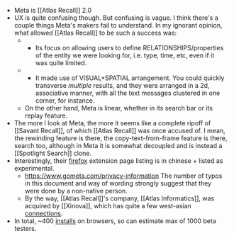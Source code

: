 - Meta is [[Atlas Recall]] 2.0
- UX is quite confusing though. But confusing is vague. I think there's a couple things Meta's makers fail to understand. In my ignorant opinion, what allowed [[Atlas Recall]] to be such a success was:
    - - Its focus on allowing users to define RELATIONSHIPS/properties of the entity we were looking for, i.e. type, time, etc, even if it was quite limited.
    - - It made use of VISUAL+SPATIAL arrangement. You could quickly transverse *multiple* results, and they were arranged in a 2d, associative manner, with all the text messages clustered in one corner, for instance. 
    - On the other hand, Meta is linear, whether in its search bar or its replay feature. 
- The more I look at Meta, the more it seems like a complete ripoff of [[Savant Recall]], of which [[Atlas Recall]] was once accused of. I mean, the rewinding feature is there, the copy-text-from-frame feature is there, search too, although in Meta it is somewhat decoupled and is instead a [[Spotlight Search]] clone. 
- Interestingly, their [firefox](https://addons.mozilla.org/en-US/firefox/addon/meta-extension/) extension page listing is in chinese + listed as experimental. 
    - https://www.gometa.com/privacy-information The number of typos in this document and way of wording strongly suggest that they were done by a non-native person.
    - By the way, [[Atlas Recall]]'s company, [[Atlas Informatics]], was acquired by [[Xinova]], which has quite a few west-asian [connections](https://www.linkedin.com/search/results/people/?currentCompany=["12901573"]).
- In total, ~400 [installs](https://chrome.google.com/webstore/detail/meta-browser-extension-re/ofojdnfeldgockahabacmeehlgkclmpl?hl=en) on browsers, so can estimate max of 1000 beta testers.
